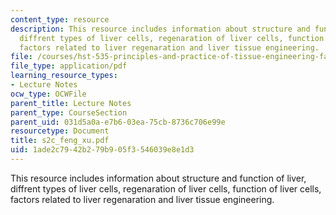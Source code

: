 ```yaml
---
content_type: resource
description: This resource includes information about structure and function of liver,
  diffrent types of liver cells, regenaration of liver cells, function of liver cells,
  factors related to liver regenaration and liver tissue engineering.
file: /courses/hst-535-principles-and-practice-of-tissue-engineering-fall-2004/1ade2c7942b279b905f3546039e8e1d3_s2c_feng_xu.pdf
file_type: application/pdf
learning_resource_types:
- Lecture Notes
ocw_type: OCWFile
parent_title: Lecture Notes
parent_type: CourseSection
parent_uid: 031d5a0a-e7b6-03ea-75cb-8736c706e99e
resourcetype: Document
title: s2c_feng_xu.pdf
uid: 1ade2c79-42b2-79b9-05f3-546039e8e1d3
---
```

This resource includes information about structure and function of liver, diffrent types of liver cells, regenaration of liver cells, function of liver cells, factors related to liver regenaration and liver tissue engineering.

